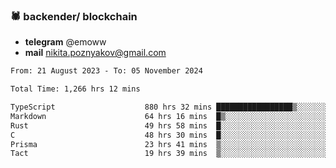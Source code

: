 ### 🕷 backender/ blockchain
- **telegram** @emoww
- **mail** nikita.poznyakov@gmail.com

<!--START_SECTION:waka-->

```txt
From: 21 August 2023 - To: 05 November 2024

Total Time: 1,266 hrs 12 mins

TypeScript                    880 hrs 32 mins █████████████████▒░░░░░░░   69.28 %
Markdown                      64 hrs 16 mins  █▒░░░░░░░░░░░░░░░░░░░░░░░   05.06 %
Rust                          49 hrs 58 mins  █░░░░░░░░░░░░░░░░░░░░░░░░   03.93 %
C                             48 hrs 30 mins  █░░░░░░░░░░░░░░░░░░░░░░░░   03.82 %
Prisma                        23 hrs 41 mins  ▒░░░░░░░░░░░░░░░░░░░░░░░░   01.86 %
Tact                          19 hrs 39 mins  ▒░░░░░░░░░░░░░░░░░░░░░░░░   01.55 %
```

<!--END_SECTION:waka-->




